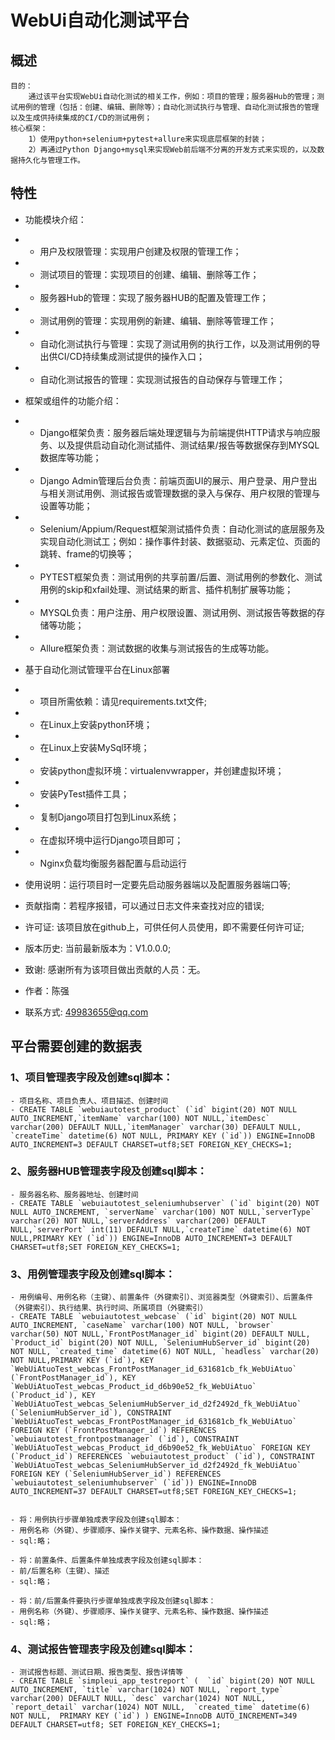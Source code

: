 # WebUi自动化测试平台
 
## 概述

    目的：
        通过该平台实现WebUi自动化测试的相关工作，例如：项目的管理；服务器Hub的管理；测试用例的管理（包括：创建、编辑、删除等）；自动化测试执行与管理、自动化测试报告的管理以及生成供持续集成的CI/CD的测试用例；    
    核心框架：
        1）使用python+selenium+pytest+allure来实现底层框架的封装；
        2）再通过Python Django+mysql来实现Web前后端不分离的开发方式来实现的，以及数据持久化与管理工作。

## 特性

- 功能模块介绍：
- - 用户及权限管理：实现用户创建及权限的管理工作；
- - 测试项目的管理：实现项目的创建、编辑、删除等工作；
- - 服务器Hub的管理：实现了服务器HUB的配置及管理工作；
- - 测试用例的管理：实现用例的新建、编辑、删除等管理工作；
- - 自动化测试执行与管理：实现了测试用例的执行工作，以及测试用例的导出供CI/CD持续集成测试提供的操作入口；
- - 自动化测试报告的管理：实现测试报告的自动保存与管理工作；

- 框架或组件的功能介绍：
- - Django框架负责：服务器后端处理逻辑与为前端提供HTTP请求与响应服务、以及提供启动自动化测试插件、测试结果/报告等数据保存到MYSQL数据库等功能；
- - Django Admin管理后台负责：前端页面UI的展示、用户登录、用户登出与相关测试用例、测试报告或管理数据的录入与保存、用户权限的管理与设置等功能；
- - Selenium/Appium/Request框架测试插件负责：自动化测试的底层服务及实现自动化测试工；例如：操作事件封装、数据驱动、元素定位、页面的跳转、frame的切换等；
- -	PYTEST框架负责：测试用例的共享前置/后置、测试用例的参数化、测试用例的skip和xfail处理、测试结果的断言、插件机制扩展等功能；
- -	MYSQL负责：用户注册、用户权限设置、测试用例、测试报告等数据的存储等功能；
- -	Allure框架负责：测试数据的收集与测试报告的生成等功能。

- 基于自动化测试管理平台在Linux部署
- - 项目所需依赖：请见requirements.txt文件;
- -	在Linux上安装python环境；
- - 在Linux上安装MySql环境；
- -	安装python虚拟环境：virtualenvwrapper，并创建虚拟环境；
- -	安装PyTest插件工具；
- -	复制Django项目打包到Linux系统；
- -	在虚拟环境中运行Django项目即可；
- -	Nginx负载均衡服务器配置与启动运行

- 使用说明：运行项目时一定要先启动服务器端以及配置服务器端口等;
- 贡献指南：若程序报错，可以通过日志文件来查找对应的错误;
- 许可证: 该项目放在github上，可供任何人员使用，即不需要任何许可证;
- 版本历史: 当前最新版本为：V1.0.0.0;
- 致谢: 感谢所有为该项目做出贡献的人员：无。
- 作者：陈强
- 联系方式: 49983655@qq.com

## 平台需要创建的数据表
### 1、项目管理表字段及创建sql脚本：
    - 项目名称、项目负责人、项目描述、创建时间
    - CREATE TABLE `webuiautotest_product` (`id` bigint(20) NOT NULL AUTO_INCREMENT,`itemName` varchar(100) NOT NULL,`itemDesc` varchar(200) DEFAULT NULL,`itemManager` varchar(30) DEFAULT NULL, `createTime` datetime(6) NOT NULL, PRIMARY KEY (`id`)) ENGINE=InnoDB AUTO_INCREMENT=3 DEFAULT CHARSET=utf8;SET FOREIGN_KEY_CHECKS=1;
    
### 2、服务器HUB管理表字段及创建sql脚本：
    - 服务器名称、服务器地址、创建时间
    - CREATE TABLE `webuiautotest_seleniumhubserver` (`id` bigint(20) NOT NULL AUTO_INCREMENT, `serverName` varchar(100) NOT NULL,`serverType` varchar(20) NOT NULL,`serverAddress` varchar(200) DEFAULT NULL,`serverPort` int(11) DEFAULT NULL,`createTime` datetime(6) NOT NULL,PRIMARY KEY (`id`)) ENGINE=InnoDB AUTO_INCREMENT=3 DEFAULT CHARSET=utf8;SET FOREIGN_KEY_CHECKS=1;

### 3、用例管理表字段及创建sql脚本：
    - 用例编号、用例名称（主键）、前置条件（外键索引）、浏览器类型（外键索引）、后置条件（外键索引）、执行结果、执行时间、所属项目（外键索引）
    - CREATE TABLE `webuiautotest_webcase` (`id` bigint(20) NOT NULL AUTO_INCREMENT, `caseName` varchar(100) NOT NULL, `browser` varchar(50) NOT NULL,`FrontPostManager_id` bigint(20) DEFAULT NULL, `Product_id` bigint(20) NOT NULL, `SeleniumHubServer_id` bigint(20) NOT NULL, `created_time` datetime(6) NOT NULL, `headless` varchar(20) NOT NULL,PRIMARY KEY (`id`), KEY `WebUiAtuoTest_webcas_FrontPostManager_id_631681cb_fk_WebUiAtuo` (`FrontPostManager_id`), KEY `WebUiAtuoTest_webcas_Product_id_d6b90e52_fk_WebUiAtuo` (`Product_id`), KEY `WebUiAtuoTest_webcas_SeleniumHubServer_id_d2f2492d_fk_WebUiAtuo` (`SeleniumHubServer_id`), CONSTRAINT `WebUiAtuoTest_webcas_FrontPostManager_id_631681cb_fk_WebUiAtuo` FOREIGN KEY (`FrontPostManager_id`) REFERENCES `webuiautotest_frontpostmanager` (`id`), CONSTRAINT `WebUiAtuoTest_webcas_Product_id_d6b90e52_fk_WebUiAtuo` FOREIGN KEY (`Product_id`) REFERENCES `webuiautotest_product` (`id`), CONSTRAINT `WebUiAtuoTest_webcas_SeleniumHubServer_id_d2f2492d_fk_WebUiAtuo` FOREIGN KEY (`SeleniumHubServer_id`) REFERENCES `webuiautotest_seleniumhubserver` (`id`)) ENGINE=InnoDB AUTO_INCREMENT=37 DEFAULT CHARSET=utf8;SET FOREIGN_KEY_CHECKS=1;

    
    - 将：用例执行步骤单独成表字段及创建sql脚本：
    - 用例名称（外键）、步骤顺序、操作关键字、元素名称、操作数据、操作描述
    - sql:略；
    
    - 将：前置条件、后置条件单独成表字段及创建sql脚本：
    - 前/后置名称（主键）、描述
    - sql:略；
    
    - 将：前/后置条件要执行步骤单独成表字段及创建sql脚本：
    - 用例名称（外键）、步骤顺序、操作关键字、元素名称、操作数据、操作描述
    - sql:略；
    
### 4、测试报告管理表字段及创建sql脚本：
    - 测试报告标题、测试日期、报告类型、报告详情等
    - CREATE TABLE `simpleui_app_testreport` (  `id` bigint(20) NOT NULL AUTO_INCREMENT, `title` varchar(1024) NOT NULL, `report_type` varchar(200) DEFAULT NULL, `desc` varchar(1024) NOT NULL,  `report_detail` varchar(1024) NOT NULL,  `created_time` datetime(6) NOT NULL,  PRIMARY KEY (`id`) ) ENGINE=InnoDB AUTO_INCREMENT=349 DEFAULT CHARSET=utf8; SET FOREIGN_KEY_CHECKS=1;
    
    
    
